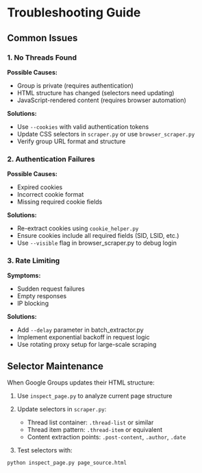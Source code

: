 # Troubleshooting Guide

## Common Issues

### 1. No Threads Found
**Possible Causes:**
- Group is private (requires authentication)
- HTML structure has changed (selectors need updating)
- JavaScript-rendered content (requires browser automation)

**Solutions:**
- Use `--cookies` with valid authentication tokens
- Update CSS selectors in `scraper.py` or use `browser_scraper.py`
- Verify group URL format and structure

### 2. Authentication Failures
**Possible Causes:**
- Expired cookies
- Incorrect cookie format
- Missing required cookie fields

**Solutions:**
- Re-extract cookies using `cookie_helper.py`
- Ensure cookies include all required fields (SID, LSID, etc.)
- Use `--visible` flag in browser_scraper.py to debug login

### 3. Rate Limiting
**Symptoms:**
- Sudden request failures
- Empty responses
- IP blocking

**Solutions:**
- Add `--delay` parameter in batch_extractor.py
- Implement exponential backoff in request logic
- Use rotating proxy setup for large-scale scraping

## Selector Maintenance
When Google Groups updates their HTML structure:

1. Use `inspect_page.py` to analyze current page structure
2. Update selectors in `scraper.py`:
   - Thread list container: `.thread-list` or similar
   - Thread item pattern: `.thread-item` or equivalent
   - Content extraction points: `.post-content`, `.author`, `.date`

3. Test selectors with:
```bash
python inspect_page.py page_source.html
